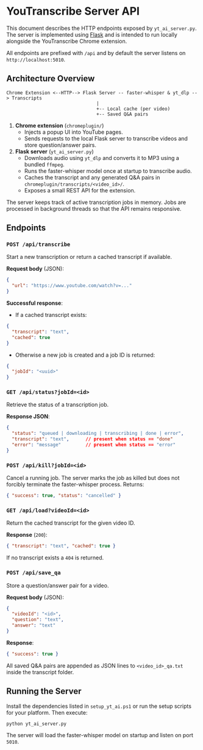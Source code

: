 # YouTranscribe Server API

This document describes the HTTP endpoints exposed by `yt_ai_server.py`. The server is implemented using [Flask](https://flask.palletsprojects.com/) and is intended to run locally alongside the YouTranscribe Chrome extension.

All endpoints are prefixed with `/api` and by default the server listens on `http://localhost:5010`.

## Architecture Overview

```
Chrome Extension <--HTTP--> Flask Server -- faster-whisper & yt_dlp --> Transcripts
                                 |
                                 +-- Local cache (per video)
                                 +-- Saved Q&A pairs
```

1. **Chrome extension** (`chromeplugin/`)
   - Injects a popup UI into YouTube pages.
   - Sends requests to the local Flask server to transcribe videos and store question/answer pairs.
2. **Flask server** (`yt_ai_server.py`)
   - Downloads audio using `yt_dlp` and converts it to MP3 using a bundled `ffmpeg`.
   - Runs the faster-whisper model once at startup to transcribe audio.
   - Caches the transcript and any generated Q&A pairs in `chromeplugin/transcripts/<video_id>/`.
   - Exposes a small REST API for the extension.

The server keeps track of active transcription jobs in memory. Jobs are processed in background threads so that the API remains responsive.

## Endpoints

### `POST /api/transcribe`
Start a new transcription or return a cached transcript if available.

**Request body** (JSON):
```json
{
  "url": "https://www.youtube.com/watch?v=..."
}
```

**Successful response**:
- If a cached transcript exists:
```json
{
  "transcript": "text",
  "cached": true
}
```
- Otherwise a new job is created and a job ID is returned:
```json
{
  "jobId": "<uuid>"
}
```

### `GET /api/status?jobId=<id>`
Retrieve the status of a transcription job.

**Response JSON**:
```json
{
  "status": "queued | downloading | transcribing | done | error",
  "transcript": "text",      // present when status == "done"
  "error": "message"         // present when status == "error"
}
```

### `POST /api/kill?jobId=<id>`
Cancel a running job. The server marks the job as killed but does not forcibly terminate the faster-whisper process. Returns:
```json
{ "success": true, "status": "cancelled" }
```

### `GET /api/load?videoId=<id>`
Return the cached transcript for the given video ID.

**Response** (`200`):
```json
{ "transcript": "text", "cached": true }
```
If no transcript exists a `404` is returned.

### `POST /api/save_qa`
Store a question/answer pair for a video.

**Request body** (JSON):
```json
{
  "videoId": "<id>",
  "question": "text",
  "answer": "text"
}
```

**Response**:
```json
{ "success": true }
```

All saved Q&A pairs are appended as JSON lines to `<video_id>_qa.txt` inside the transcript folder.

## Running the Server

Install the dependencies listed in `setup_yt_ai.ps1` or run the setup scripts for your platform. Then execute:
```bash
python yt_ai_server.py
```
The server will load the faster-whisper model on startup and listen on port `5010`.

